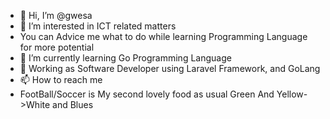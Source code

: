 - 👋 Hi, I’m @gwesa
- 👀 I’m interested in ICT related matters
- You can Advice me what to do while learning Programming Language for more potential
- 🌱 I’m currently learning Go Programming Language
- 🌱 Working as Software Developer using Laravel Framework, and GoLang
- 📫 How to reach me 
- FootBall/Soccer is My second lovely food as usual Green And Yellow->White and Blues

<!---
gwesa/gwesa is a ✨ special ✨ repository because its `README.md` (this file) appears on your GitHub profile.
You can click the Preview link to take a look at your changes.
--->
